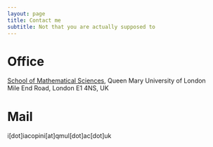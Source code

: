 ```yaml
---
layout: page
title: Contact me
subtitle: Not that you are actually supposed to
---
```


# Office
[School of Mathematical Sciences](https://www.google.co.uk/maps/place/School+of+Mathematical+Sciences/@51.522453,-0.0431612,15z/data=!4m5!3m4!1s0x0:0xb123923a6b7fd3a8!8m2!3d51.522453!4d-0.0431612), Queen Mary University of London <br />
Mile End Road, London E1 4NS, UK

# Mail
i[dot]iacopini[at]qmul[dot]ac[dot]uk

